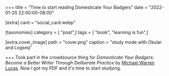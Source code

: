 +++
title = "Time to start reading Domesticate Your Badgers"
date = "2022-01-20 22:00:00-08:00"

[extra]
card = "social_card.webp"

[taxonomies]
category = [ "post",]
tags = [ "book", "learning is fun",]

[extra.cover_image]
path = "cover.png"
caption = "study mode with Okular and Logseq"

+++
Took part in the crowdsource thing for *Domesticate Your Badgers: Become a
Better Writer Through Deliberate Practice* by [Michael Warren Lucas][].
Now I got my PDF and it's time to start studying.

[Michael Warren Lucas]: https://mwl.io

